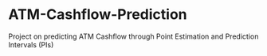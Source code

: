# ATM-Cashflow-Prediction
Project on predicting ATM Cashflow through Point Estimation and Prediction Intervals (PIs)
